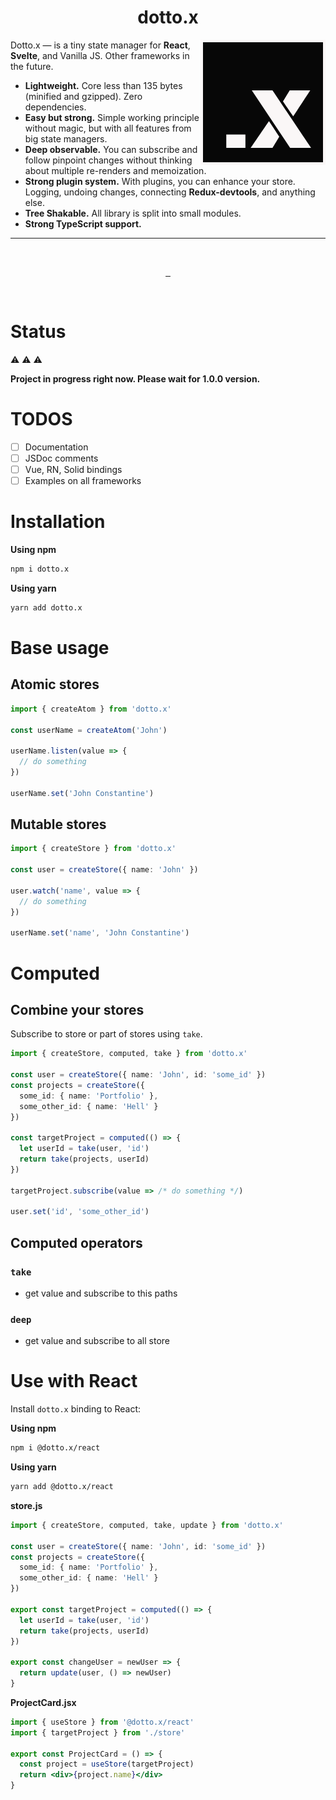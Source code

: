 <h1 align="center">dotto.x</h1>

<img align="right" src="https://raw.githubusercontent.com/dottostack/dotto.x/main/logo.png" width="200px" alt="dotto.x - lightweight state manager">

Dotto.x — is a tiny state manager for **React**, **Svelte**,
and Vanilla JS. Other frameworks in the future.

- **Lightweight.** Core less than 135 bytes (minified and gzipped). Zero dependencies.
- **Easy but strong.** Simple working principle without magic, but with all features from big state managers.
- **Deep observable.** You can subscribe and follow pinpoint changes without thinking about multiple re-renders and memoization.
- **Strong plugin system.** With plugins, you can enhance your store. Logging, undoing changes, connecting **Redux-devtools**, and anything else.
- **Tree Shakable.** All library is split into small modules.
- **Strong TypeScript support.**
<hr>
<br>
<p align="center">
  <a aria-label="NPM version" href="https://www.npmjs.com/package/dotto.x">
    <img alt="" src="https://img.shields.io/npm/v/dotto.x.svg?style=for-the-badge&labelColor=000000">
  </a>
  <a aria-label="License" href="https://github.com/dottostack/dotto.x/blob/main/license.md">
    <img alt="" src="https://img.shields.io/npm/l/dotto.x.svg?style=for-the-badge&labelColor=000000">
  </a>
  <a aria-label="Twitter" href="https://twitter.com/eddartdort">
    <img alt="" src="https://img.shields.io/twitter/follow/eddartdort?labelColor=000000&color=1da1f2&label=Twitter&style=for-the-badge">
  </a>
</p>
<br>

# Status

:warning: :warning: :warning:

**Project in progress right now. Please wait for 1.0.0 version.**

# TODOS

- [ ] Documentation
- [ ] JSDoc comments
- [ ] Vue, RN, Solid bindings
- [ ] Examples on all frameworks

# Installation

**Using npm**

```sh
npm i dotto.x
```

**Using yarn**

```sh
yarn add dotto.x
```

# Base usage

## Atomic stores

```ts
import { createAtom } from 'dotto.x'

const userName = createAtom('John')

userName.listen(value => {
  // do something
})

userName.set('John Constantine')
```

## Mutable stores

```ts
import { createStore } from 'dotto.x'

const user = createStore({ name: 'John' })

user.watch('name', value => {
  // do something
})

userName.set('name', 'John Constantine')
```

# Computed

## Combine your stores

Subscribe to store or part of stores using `take`.

```ts
import { createStore, computed, take } from 'dotto.x'

const user = createStore({ name: 'John', id: 'some_id' })
const projects = createStore({
  some_id: { name: 'Portfolio' },
  some_other_id: { name: 'Hell' }
})

const targetProject = computed(() => {
  let userId = take(user, 'id')
  return take(projects, userId)
})

targetProject.subscribe(value => /* do something */)

user.set('id', 'some_other_id')
```

## Computed operators

### `take`

- get value and subscribe to this paths

### `deep`

- get value and subscribe to all store

# Use with React

Install `dotto.x` binding to React:

**Using npm**

```sh
npm i @dotto.x/react
```

**Using yarn**

```sh
yarn add @dotto.x/react
```

**store.js**

```ts
import { createStore, computed, take, update } from 'dotto.x'

const user = createStore({ name: 'John', id: 'some_id' })
const projects = createStore({
  some_id: { name: 'Portfolio' },
  some_other_id: { name: 'Hell' }
})

export const targetProject = computed(() => {
  let userId = take(user, 'id')
  return take(projects, userId)
})

export const changeUser = newUser => {
  return update(user, () => newUser)
}
```

**ProjectCard.jsx**

```jsx
import { useStore } from '@dotto.x/react'
import { targetProject } from './store'

export const ProjectCard = () => {
  const project = useStore(targetProject)
  return <div>{project.name}</div>
}
```
